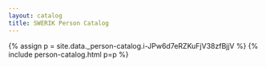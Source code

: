 ```yaml
---
layout: catalog
title: SWERIK Person Catalog
---
```

{% assign p = site.data._person-catalog.i-JPw6d7eRZKuFjV38zfBjjV %}
{% include person-catalog.html p=p %}

